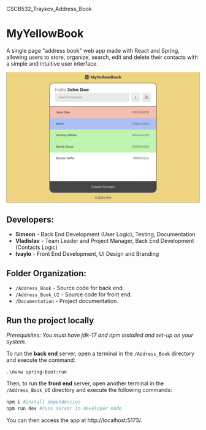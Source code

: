 CSCB532_Traykov_Address_Book
# MyYellowBook

A single page "address book" web app made with React and Spring, allowing users to store, organize, search, edit and delete their contacts with a simple and intuitive user interface.

![preview](preview.jpg)

## Developers:

- **Simeon** - Back End Development (User Logic), Testing, Documentation
- **Vladislav** - Team Leader and Project Manager, Back End Development (Contacts Logic)
- **Ivaylo** - Front End Development, UI Design and Branding

## Folder Organization:

- `/Address_Book` - Source code for back end.
- `/Address_Book_UI` - Source code for front end.
- `/Documentation` - Project documentation.

## Run the project locally

*Prerequisites: You must have jdk-17 and npm installed and set-up on your system.*

To run the **back end** server, open a terminal in the `/Address_Book` directory and execute the command:
```
.\mvnw spring-boot:run
```

Then, to run the **front end** server, open another terminal in the `/Address_Book_UI` directory and execute the following commands:

```powershell
npm i #install dependencies
npm run dev #runs server in developer mode
```

You can then access the app at http://localhost:5173/.